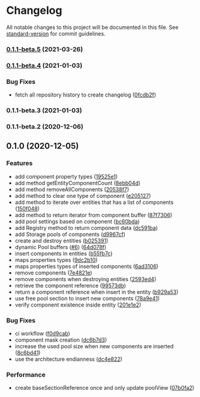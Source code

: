 # Changelog

All notable changes to this project will be documented in this file. See [standard-version](https://github.com/conventional-changelog/standard-version) for commit guidelines.

### [0.1.1-beta.5](https://github.com/CaioOliveira793/ent-script/compare/v0.1.1-beta.4...v0.1.1-beta.5) (2021-03-26)

### [0.1.1-beta.4](https://github.com/CaioOliveira793/ent-script/compare/v0.1.1-beta.3...v0.1.1-beta.4) (2021-01-03)


### Bug Fixes

* fetch all repository history to create changelog ([0fcdb2f](https://github.com/CaioOliveira793/ent-script/commit/0fcdb2ff4a21ce81a9408497bf943c317b15287f))

### 0.1.1-beta.3 (2021-01-03)

### 0.1.1-beta.2 (2020-12-06)

## 0.1.0 (2020-12-05)


### Features

* add component property types ([19525e1](https://github.com/CaioOliveira793/ent-script/commit/19525e104e9fe66a8a762caa44dab8085ef4255e))
* add method getEntityComponentCount ([8ebb04d](https://github.com/CaioOliveira793/ent-script/commit/8ebb04dbaa7fc5dc80e2365e4746f89c98695bfe))
* add method removeAllComponents ([20538f7](https://github.com/CaioOliveira793/ent-script/commit/20538f7ffce9abce2c382040837be4b7815ed92d))
* add method to clear one type of component ([e205127](https://github.com/CaioOliveira793/ent-script/commit/e20512708940c90c919852a9315e4927a6ab3eba))
* add method to iterate over entities that has a list of components ([150f048](https://github.com/CaioOliveira793/ent-script/commit/150f048310638c18b4d8dadd3051318d452a028e))
* add method to return iterator from component buffer ([87f7306](https://github.com/CaioOliveira793/ent-script/commit/87f7306ab4e2c654df918c02893675961d23854d))
* add pool settings based on component ([bc60bda](https://github.com/CaioOliveira793/ent-script/commit/bc60bda93460e5f22ab45f1580965c77cf8f2100))
* add Registry method to return component data ([dc591ba](https://github.com/CaioOliveira793/ent-script/commit/dc591babb966df650a22f6322a966b22c6c9b0ac))
* add Storage pools of components ([d9967cf](https://github.com/CaioOliveira793/ent-script/commit/d9967cf4b81e2156c8b7c1151e16f3be606e7c6d))
* create and destroy entities ([b025391](https://github.com/CaioOliveira793/ent-script/commit/b025391e814156e72deeda0d482c5234165460f0))
* dynamic Pool buffers ([#6](https://github.com/CaioOliveira793/ent-script/issues/6)) ([64d078f](https://github.com/CaioOliveira793/ent-script/commit/64d078ffc522e917c6a89c6e50137ce4c268787f))
* insert components in entities ([b55fb7c](https://github.com/CaioOliveira793/ent-script/commit/b55fb7cb441a35f659b66ba78eea4b8439662286))
* maps properties types ([9dc2b10](https://github.com/CaioOliveira793/ent-script/commit/9dc2b10dd40c893072e8b48074fcf583238023aa))
* maps properties types of inserted components ([6ad3106](https://github.com/CaioOliveira793/ent-script/commit/6ad3106aae5f9509d2c2ef88c6a62ad6e02208dd))
* remove components ([7e4821e](https://github.com/CaioOliveira793/ent-script/commit/7e4821e5762c99eaac38574a6b4d62c0e2467ff4))
* remove components when destroying entities ([2593ed4](https://github.com/CaioOliveira793/ent-script/commit/2593ed422701a8efd736e73e9832e498eb9953af))
* retrieve the component reference ([99573db](https://github.com/CaioOliveira793/ent-script/commit/99573dbff430341e6e706ef6168724bfee1baaaf))
* return a component reference when insert in the entity ([b929a53](https://github.com/CaioOliveira793/ent-script/commit/b929a536426377ce0c98987fc1f08ae6b2da3cad))
* use free pool section to insert new components ([78a9e41](https://github.com/CaioOliveira793/ent-script/commit/78a9e4122d608fe9a108d6cba42c75191ef5969a))
* verify component existence inside entity ([201e1e2](https://github.com/CaioOliveira793/ent-script/commit/201e1e27d4f6a7686825acad3bb505b605b70f9b))


### Bug Fixes

* ci workflow ([f0d9cab](https://github.com/CaioOliveira793/ent-script/commit/f0d9cab3261dc07cdb51ec9b27fb45bd01ad6a9e))
* component mask creation ([dc6b7d3](https://github.com/CaioOliveira793/ent-script/commit/dc6b7d33e7901c20e87ca5c0d54d4c2bee7f7b3d))
* increase the used pool size when new components are inserted ([8c6bd41](https://github.com/CaioOliveira793/ent-script/commit/8c6bd41e1fea771f521046b2d4eb930862489282))
* use the architecture endianness ([dc4e822](https://github.com/CaioOliveira793/ent-script/commit/dc4e82250b4c4012b3a2da9037a268e6e5fa259c))


### Performance

* create baseSectionReference once and only update poolView ([07b0fa2](https://github.com/CaioOliveira793/ent-script/commit/07b0fa2afce8b927effef76d257dfd898edde0e0))
